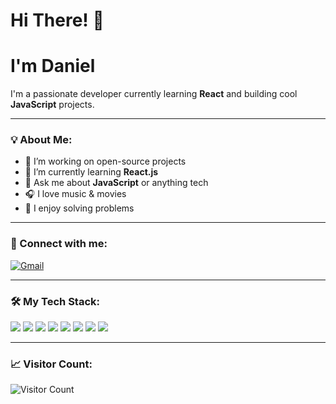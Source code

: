 # Hi There! 👋
# I'm Daniel 
I'm a passionate developer currently learning **React** and building cool **JavaScript** projects.

---

### 💡 About Me:
- 🔭 I’m working on open-source projects
- 🌱 I’m currently learning **React.js**
- 💬 Ask me about **JavaScript** or anything tech
- 🎧 I love music & movies
- 🧠 I enjoy solving  problems

---

### 🚀 Connect with me:
[![Gmail](https://img.shields.io/badge/Gmail-D14836?style=for-the-badge&logo=gmail&logoColor=white)](mailto:daniemodu@gmail.com)


---

### 🛠️ My Tech Stack:
![](https://img.shields.io/badge/JavaScript-yellow?style=flat&logo=javascript&logoColor=black)
![](https://img.shields.io/badge/Node.js-339933?style=flat&logo=nodedotjs&logoColor=white)
![](https://img.shields.io/badge/React-20232A?style=for-the-badge&logo=react&logoColor=61DAFB)
![](https://img.shields.io/badge/VSCode-007ACC?style=flat&logo=visual-studio-code&logoColor=white)
![](https://img.shields.io/badge/Bootstrap-7952B3?style=flat&logo=bootstrap&logoColor=white)
![](https://img.shields.io/badge/CSS3-1572B6?style=flat&logo=css3&logoColor=white)
![](https://img.shields.io/badge/HTML5-E34F26?style=flat&logo=html5&logoColor=white)
![](https://img.shields.io/badge/Next.js-000000?style=flat&logo=nextdotjs&logoColor=white)

---

### 📈 Visitor Count:
![Visitor Count](https://komarev.com/ghpvc/?username=danniemodu&color=blue)
